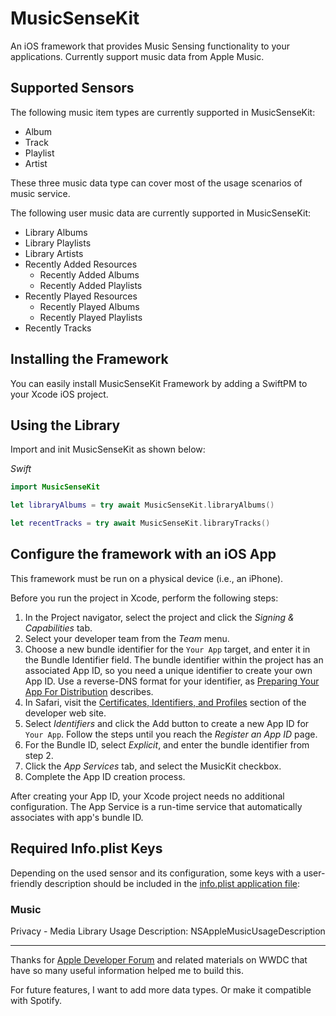 # MusicSenseKit

An iOS framework that provides Music Sensing functionality to your applications. Currently support music data from Apple Music.

## Supported Sensors

The following music item types are currently supported in MusicSenseKit:

- Album
- Track
- Playlist
- Artist

These three music data type can cover most of the usage scenarios of music service.

The following user music data are currently supported in MusicSenseKit:

- Library Albums
- Library Playlists
- Library Artists
- Recently Added Resources
    - Recently Added Albums
    - Recently Added Playlists
- Recently Played Resources
    - Recently Played Albums
    - Recently Played Playlists
- Recently Tracks


## Installing the Framework

You can easily install MusicSenseKit Framework by adding a SwiftPM to your Xcode iOS project. 

## Using the Library

Import and init MusicSenseKit as shown below:

*Swift*

```swift
import MusicSenseKit

let libraryAlbums = try await MusicSenseKit.libraryAlbums()

let recentTracks = try await MusicSenseKit.libraryTracks()

```

## Configure the framework with an iOS App
This framework must be run on a physical device (i.e., an iPhone).

Before you run the project in Xcode, perform the following steps:

1. In the Project navigator, select the project and click the *Signing & Capabilities* tab.
2. Select your developer team from the *Team* menu.
3. Choose a new bundle identifier for the `Your App` target, and enter it in the Bundle Identifier field. The bundle identifier within the project has an associated App ID, so you need a unique identifier to create your own App ID. Use a reverse-DNS format for your identifier, as [Preparing Your App For Distribution](https://developer.apple.com/documentation/xcode/preparing-your-app-for-distribution) describes.
4. In Safari, visit the [Certificates, Identifiers, and Profiles](https://developer.apple.com/account/resources) section of the developer web site.
5. Select *Identifiers* and click the Add button to create a new App ID for `Your App`. Follow the steps until you reach the *Register an App ID* page.
6. For the Bundle ID, select *Explicit*, and enter the bundle identifier from step 2.
7. Click the *App Services* tab, and select the MusicKit checkbox.
8. Complete the App ID creation process.

After creating your App ID, your Xcode project needs no additional configuration. The App Service is a run-time service that automatically associates with app's bundle ID.

## Required Info.plist Keys

Depending on the used sensor and its configuration, some keys with a user-friendly description should be included in the [info.plist application file](https://developer.apple.com/library/archive/documentation/General/Reference/InfoPlistKeyReference/Articles/AboutInformationPropertyListFiles.html):

### Music
Privacy - Media Library Usage Description: NSAppleMusicUsageDescription

---

Thanks for [Apple Developer Forum](https://developer.apple.com/forums/tags/musickit) and related materials on WWDC that have so many useful information helped me to build this.


For future features, I want to add more data types. Or make it compatible with Spotify.
